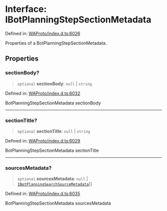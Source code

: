 # Interface: IBotPlanningStepSectionMetadata

Defined in: [WAProto/index.d.ts:6026](https://github.com/Fokusdotid/bail/blob/82f46c566476ac566bfd781dede14412fcdfb787/WAProto/index.d.ts#L6026)

Properties of a BotPlanningStepSectionMetadata.

## Properties

### sectionBody?

> `optional` **sectionBody**: `null` \| `string`

Defined in: [WAProto/index.d.ts:6032](https://github.com/Fokusdotid/bail/blob/82f46c566476ac566bfd781dede14412fcdfb787/WAProto/index.d.ts#L6032)

BotPlanningStepSectionMetadata sectionBody

***

### sectionTitle?

> `optional` **sectionTitle**: `null` \| `string`

Defined in: [WAProto/index.d.ts:6029](https://github.com/Fokusdotid/bail/blob/82f46c566476ac566bfd781dede14412fcdfb787/WAProto/index.d.ts#L6029)

BotPlanningStepSectionMetadata sectionTitle

***

### sourcesMetadata?

> `optional` **sourcesMetadata**: `null` \| [`IBotPlanningSearchSourceMetadata`](IBotPlanningSearchSourceMetadata.md)[]

Defined in: [WAProto/index.d.ts:6035](https://github.com/Fokusdotid/bail/blob/82f46c566476ac566bfd781dede14412fcdfb787/WAProto/index.d.ts#L6035)

BotPlanningStepSectionMetadata sourcesMetadata
